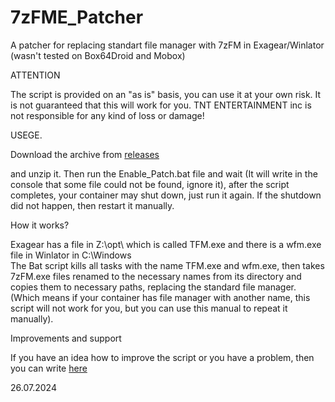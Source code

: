 # 7zFME_Patcher
A patcher for replacing standart file manager with 7zFM in Exagear/Winlator (wasn't tested on Box64Droid and Mobox)

ATTENTION

The script is provided on an "as is" basis, 
you can use it at your own risk. 
It is not guaranteed that this will work for you. 
TNT ENTERTAINMENT inc is not responsible for any kind of loss or damage!

USEGE. 

Download the archive from [releases](https://github.com/Max-RM/7zFME_Patcher/releases/download/000/7zFME_Patcher_000.zip)

and unzip it. Then run the Enable_Patch.bat file and wait (It will write in the console that some file could not be found, ignore it), after the script completes, your container may shut down, just run it again. 
If the shutdown did not happen, then restart it manually.

How it works?

Exagear has a file in Z:\opt\ which is called TFM.exe
and there is a wfm.exe file in Winlator in C:\Windows\
The Bat script kills all tasks with the name TFM.exe and wfm.exe, then takes 7zFM.exe files renamed to the necessary names from its directory and copies them to necessary paths, replacing the standard file manager.
(Which means if your container has file manager with another name, this script will not work for you, but you can use this manual to repeat it manually).

Improvements and support

If you have an idea how to improve the script or you have a problem, then you can write [here](https://github.com/Max-RM/7zFME_Patcher/issues)

26.07.2024
